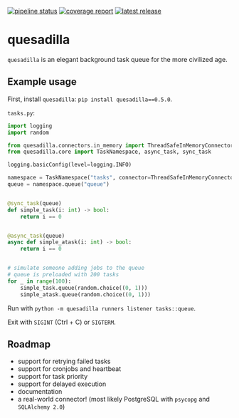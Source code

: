 <!-- `quesadilla` - an elegant background task queue for the more civilized age
Copyright (C) 2024 Artur Ciesielski <artur.ciesielski@gmail.com>

This program is free software: you can redistribute it and/or modify
it under the terms of the GNU General Public License as published by
the Free Software Foundation, either version 3 of the License, or
(at your option) any later version.

This program is distributed in the hope that it will be useful,
but WITHOUT ANY WARRANTY; without even the implied warranty of
MERCHANTABILITY or FITNESS FOR A PARTICULAR PURPOSE.  See the
GNU General Public License for more details.

You should have received a copy of the GNU General Public License
along with this program.  If not, see <https://www.gnu.org/licenses/>. -->

[![pipeline status](https://gitlab.com/arcanery/python/quesadilla/quesadilla/badges/main/pipeline.svg)](https://gitlab.com/arcanery/python/quesadilla/quesadilla/-/commits/main)
[![coverage report](https://gitlab.com/arcanery/python/quesadilla/quesadilla/badges/main/coverage.svg)](https://gitlab.com/arcanery/python/quesadilla/quesadilla/-/commits/main)
[![latest release](https://gitlab.com/arcanery/python/quesadilla/quesadilla/-/badges/release.svg)](https://gitlab.com/arcanery/python/quesadilla/quesadilla/-/releases)

# quesadilla

`quesadilla` is an elegant background task queue for the more civilized age.

## Example usage

First, install `quesadilla`: `pip install quesadilla==0.5.0`.

`tasks.py`:

```python
import logging
import random

from quesadilla.connectors.in_memory import ThreadSafeInMemoryConnector
from quesadilla.core import TaskNamespace, async_task, sync_task

logging.basicConfig(level=logging.INFO)

namespace = TaskNamespace("tasks", connector=ThreadSafeInMemoryConnector())
queue = namespace.queue("queue")


@sync_task(queue)
def simple_task(i: int) -> bool:
    return i == 0


@async_task(queue)
async def simple_atask(i: int) -> bool:
    return i == 0


# simulate someone adding jobs to the queue
# queue is preloaded with 200 tasks
for _ in range(100):
    simple_task.queue(random.choice((0, 1)))
    simple_atask.queue(random.choice((0, 1)))
```

Run with `python -m quesadilla runners listener tasks::queue`.

Exit with `SIGINT` (Ctrl + C) or `SIGTERM`.

## Roadmap

- support for retrying failed tasks
- support for cronjobs and heartbeat
- support for task priority
- support for delayed execution
- documentation
- a real-world connector! (most likely PostgreSQL with `psycopg` and `SQLAlchemy 2.0`)
